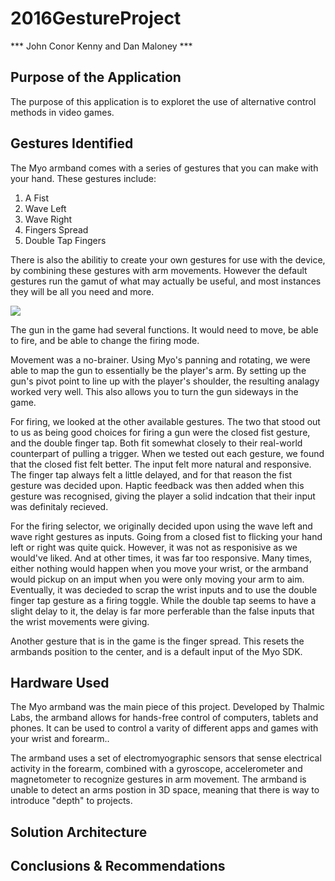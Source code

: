 # 2016GestureProject
*** John Conor Kenny and Dan Maloney ***

## Purpose of the Application
The purpose of this application is to exploret the use of alternative control methods in video games.

## Gestures Identified
The Myo armband comes with a series of gestures that you can make with your hand. These gestures include:
1. A Fist
2. Wave Left
3. Wave Right
4. Fingers Spread
5. Double Tap Fingers

There is also the abilitiy to create your own gestures for use with the device, by combining these gestures with arm movements.
However the default gestures run the gamut of what may actually be useful, and most instances they will be all you need and more.

<img src="https://a.pomf.cat/bakisl.jpg">

The gun in the game had several functions. It would need to move, be able to fire, and be able to change the firing mode.

Movement was a no-brainer. Using Myo's panning and rotating, we were able to map the gun to essentially be the player's arm.
By setting up the gun's pivot point to line up with the player's shoulder, the resulting analagy worked very well. This also allows you to turn the gun sideways in the game.

For firing, we looked at the other available gestures. The two that stood out to us as being good choices for firing a gun were the closed fist gesture, and the double finger tap.
Both fit somewhat closely to their real-world counterpart of pulling a trigger. When we tested out each gesture, we found that the closed fist felt better.
The input felt more natural and responsive. The finger tap always felt a little delayed, and for that reason the fist gesture was decided upon. 
Haptic feedback was then added when this gesture was recognised, giving the player a solid indcation that their input was definitaly recieved.

For the firing selector, we originally decided upon using the wave left and wave right gestures as inputs. Going from a closed fist to flicking your hand left or right was quite quick.
However, it was not as responisive as we would've liked. And at other times, it was far too responsive. Many times, either nothing would happen when you move your wrist, or the armband would pickup on an imput when you were only moving your arm to aim.
Eventually, it was decieded to scrap the wrist inputs and to use the double finger tap gesture as a firing toggle. While the double tap seems to have a slight delay to it, the delay is far more perferable than the false inputs that the wrist movements were giving.

Another gesture that is in the game is the finger spread. This resets the armbands position to the center, and is a default input of the Myo SDK.

## Hardware Used
The Myo armband was the main piece of this project. Developed by Thalmic Labs, the armband allows for hands-free control of computers, tablets and phones. It can be used to control a varity of different apps and games with your wrist and forearm..

The armband uses a set of electromyographic sensors that sense electrical activity in the forearm, combined with a gyroscope, accelerometer and magnetometer to recognize gestures in arm movement. The armband is unable to detect an arms postion in 3D space, meaning that there is way to introduce "depth" to projects.
## Solution Architecture

## Conclusions & Recommendations

